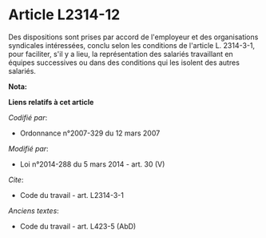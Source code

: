 # Article L2314-12

Des dispositions sont prises par accord de l'employeur et des organisations syndicales intéressées, conclu selon les
conditions de l'article L. 2314-3-1, pour faciliter, s'il y a lieu, la représentation des salariés travaillant en équipes
successives ou dans des conditions qui les isolent des autres salariés.

**Nota:**



**Liens relatifs à cet article**

_Codifié par_:

  - Ordonnance n°2007-329 du 12 mars 2007

_Modifié par_:

  - Loi n°2014-288 du 5 mars 2014 - art. 30 (V)

_Cite_:

  - Code du travail - art. L2314-3-1

_Anciens textes_:

  - Code du travail - art. L423-5 (AbD)
